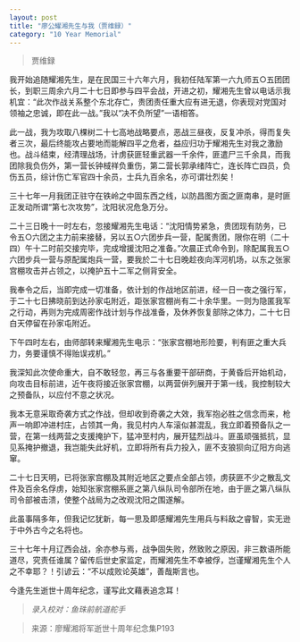 ```yaml
---
layout: post
title: "廖公耀湘先生与我（贾维録）"
category: "10 Year Memorial"
---
```

> 贾维録

我开始追随耀湘先生，是在民国三十六年六月，我初任陆军第一六九师五○五团团长，到职三周余六月二十七日即参与四平会战，开进之初，耀湘先生曾以电话示我机宜：“此次作战关系整个东北存亡，贵团责任重大应有进无退，你表现对党国对领袖之忠诚，即在此一战。”我以“决不负所望”一语相答。

此一战，我为攻取八棵树二十七高地战略要点，恶战三昼夜，反复冲杀，得而复失者三次，最后终能攻占要地而能解四平之危者，益应归功于耀湘先生对我之激励也。战斗结束，经清理战场，计虏获匪轻重武器一千余件，匪遣尸三千余具，而我团除我负伤外，第一营长钟棫祥负重伤，第二营长郭承绪阵亡，连长阵亡四员，负伤五员，综计伤亡军官四十余员，士兵九百余名，亦可谓壮烈矣！

三十七年一月我团正驻守在铁岭之中固东西之线，以防昌图方面之匪南串，是时匪正发动所谓“第七次攻势”，沈阳状况危急万分。

二十三日晚十一时左右，忽接耀湘先生电话：“沈阳情势紧急，贵团现有防务，已令五○六团之主力前来接替，另以五○六团步兵一营，配属贵团，限你在明（二十四）午十二时前交接完毕，完成增援沈阳之准备。”次晨正式命令到，除配属我五○六团步兵一营与原配属炮兵一营，要我於二十七日晚趁夜向浑河机场，以东之张家宫棚攻击并占领之，以掩护五十二军之侧背安全。

我奉令之后，当即完成一切准备，依计划的作战地区前进，经一日一夜之强行军，于二十七日拂晓前到达孙家屯附近，距张家宫棚尚有二十余华里。一则为隐匿我军之行动，再则为完成周密作战计划与作战准备，及休养恢复部除之体力，二十七日白天停留在孙家屯附近。

下午四时左右，由师部转来耀湘先生电示：“张家宫棚地形险要，判有匪之重大兵力，务要谨慎不得贻误戎机。”

我深知此次使命重大，自不敢轻忽，再三与各重要干部研商，于黄昏后开始机动，向攻击目标前进，近午夜将接近张家宫棚，以两营倂列展开于第一线，我控制较大之预备队，以应付不意之状况。

我本无意采取奇袭方式之作战，但却收到奇袭之大效，我军抱必胜之信念而来，枪声一响即冲进村庄，占领其一角，我见村内人车滚似甚混乱，我立即着预备队之一营，在第一线两营之支援掩护下，猛冲至村内，展开猛烈战斗。匪虽顽强抵抗，显见系掩护撤退，我岂能失此好机，立即将所有兵力投入，匪不支狼狈向辽阳方向逃窜。

二十七日天明，已将张家宫棚及其附近地区之要点全部占领，虏获匪不少之散乱文件及百余名俘虏，始知张家宫棚系匪之第八纵队司令部所在地，由于匪之第八纵队司令部被击溃，使整个战局为之改观沈阳之围遂解。

此虽事隔多年，但我记忆犹新，每一思及即感耀湘先生用兵与料敌之睿智，实无逊于中外古今之名将也。

三十七年十月辽西会战，余亦参与焉，战争固失败，然致败之原因，非三数语所能道尽，究责任谁属？留传后世史家监定，而耀湘先生不幸被俘，岂谨耀湘先生个人之不幸耶？！引谚云：“不以成败论英雄”，善哉斯言也。

今逢先生逝世十周年纪念，谨写此文藉表追念耳！

> *录入校对：鱼珠前航道舵手*

> 来源：廖耀湘将军逝世十周年纪念集P193